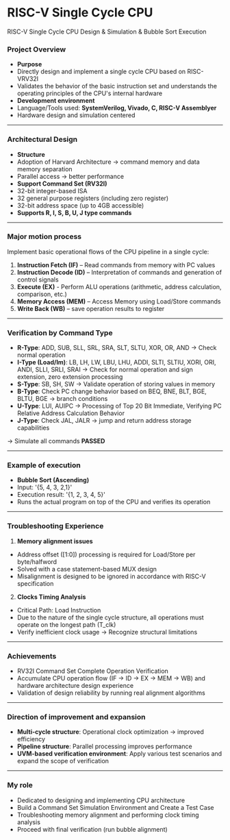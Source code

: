# RISC-V Single Cycle CPU
RISC-V Single Cycle CPU Design &amp; Simulation & Bubble Sort Execution

### Project Overview

- **Purpose**
- Directly design and implement a single cycle CPU based on RISC-VRV32I
- Validates the behavior of the basic instruction set and understands the operating principles of the CPU's internal hardware
- **Development environment**
- Language/Tools used: **SystemVerilog, Vivado, C, RISC-V Assemblyer**
- Hardware design and simulation centered

---

### Architectural Design

- **Structure**
- Adoption of Harvard Architecture → command memory and data memory separation
- Parallel access → better performance
- **Support Command Set (RV32I)**
- 32-bit integer-based ISA
- 32 general purpose registers (including zero register)
- 32-bit address space (up to 4GB accessible)
- **Supports R, I, S, B, U, J type commands**

---

### Major motion process

Implement basic operational flows of the CPU pipeline in a single cycle:

1. **Instruction Fetch (IF)** – Read commands from memory with PC values
2. **Instruction Decode (ID)** – Interpretation of commands and generation of control signals
3. **Execute (EX)** - Perform ALU operations (arithmetic, address calculation, comparison, etc.)
4. **Memory Access (MEM)** – Access Memory using Load/Store commands
5. **Write Back (WB)** – save operation results to register

---

### Verification by Command Type

- **R-Type**: ADD, SUB, SLL, SRL, SRA, SLT, SLTU, XOR, OR, AND → Check normal operation
- **I-Type (Load/Im)**: LB, LH, LW, LBU, LHU, ADDI, SLTI, SLTIU, XORI, ORI, ANDI, SLLI, SRLI, SRAI → Check for normal operation and sign extension, zero extension processing
- **S-Type**: SB, SH, SW → Validate operation of storing values in memory
- **B-Type**: Check PC change behavior based on BEQ, BNE, BLT, BGE, BLTU, BGE → branch conditions
- **U-Type**: LUI, AUIPC → Processing of Top 20 Bit Immediate, Verifying PC Relative Address Calculation Behavior
- **J-Type**: Check JAL, JALR → jump and return address storage capabilities

→ Simulate all commands **PASSED**

---

### Example of execution

- **Bubble Sort (Ascending)**
- Input: '{5, 4, 3, 2,1}'
- Execution result: '{1, 2, 3, 4, 5}'
- Runs the actual program on top of the CPU and verifies its operation

---

### Troubleshooting Experience

1. **Memory alignment issues**
- Address offset ([1:0]) processing is required for Load/Store per byte/halfword
- Solved with a case statement-based MUX design
- Misalignment is designed to be ignored in accordance with RISC-V specification
2. **Clocks Timing Analysis**
- Critical Path: Load Instruction
- Due to the nature of the single cycle structure, all operations must operate on the longest path (T_clk)
- Verify inefficient clock usage → Recognize structural limitations

---

### Achievements

- RV32I Command Set Complete Operation Verification
- Accumulate CPU operation flow (IF → ID → EX → MEM → WB) and hardware architecture design experience
- Validation of design reliability by running real alignment algorithms

---

### Direction of improvement and expansion

- **Multi-cycle structure**: Operational clock optimization → improved efficiency
- **Pipeline structure**: Parallel processing improves performance
- **UVM-based verification environment**: Apply various test scenarios and expand the scope of verification

---

### My role

- Dedicated to designing and implementing CPU architecture
- Build a Command Set Simulation Environment and Create a Test Case
- Troubleshooting memory alignment and performing clock timing analysis
- Proceed with final verification (run bubble alignment)
